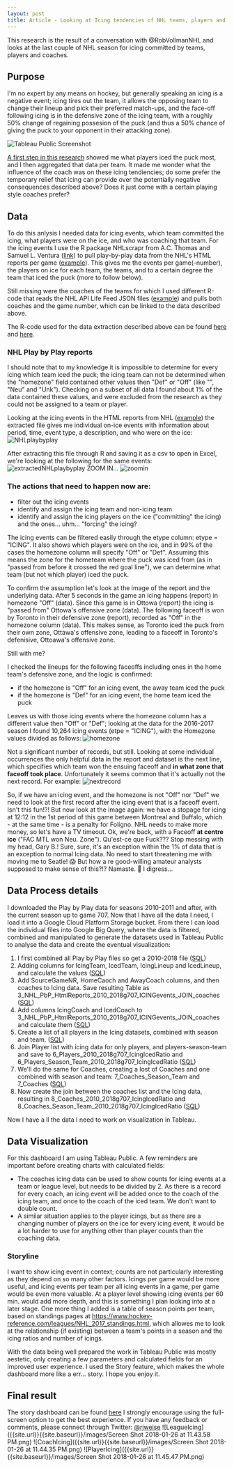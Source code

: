 ```yaml
---
layout: post
title: Article - Looking at Icing tendencies of NHL teams, players and coaches
---
```

This research is the result of a conversation with @RobVollmanNHL and looks at the last couple of NHL season for icing committed by teams, players and coaches.

## Purpose
I'm no expert by any means on hockey, but generally speaking an icing is a negative event; icing tires out the team, it allows the opposing team to change their lineup and pick their preferred match-ups, and the face-off following icing is in the defensive zone of the icing team, with a roughly 50% change of regaining possesion of the puck (and thus a 50% chance of giving the puck to your opponent in their attacking zone).

![Tableau Public Screenshot]({{site.url}}{{site.baseurl}}/images/Screen%20Shot%202018-01-19%20at%208.02.21%20PM.png)

[A first step in this research](https://public.tableau.com/profile/rj7974#!/vizhome/IcingPrototype2/Icingperteamandplayer) showed me what players iced the puck most, and I then aggregated that data per team. It made me wonder what the influence of the coach was on these icing tendiencies; do some prefer the temporary relief that icing can provide over the potentially negative consequences described above? Does it just come with a certain playing style coaches prefer?

## Data
To do this anlysis I needed data for icing events, which team committed the icing, what players were on the ice, and who was coaching that team. For the icing events I use the R package NHLscrapr from A.C. Thomas and Samuel L. Ventura ([link](https://cran.r-project.org/web/packages/nhlscrapr/index.html)) to pull play-by-play data from the NHL's HTML reports per game ([example]( http://www.nhl.com/scores/htmlreports/20172018/PL020043.HTM)). This gives me the events per game(-number), the players on ice for each team, the teams, and to a certain degree the team that iced the puck (more to follow below).

Still missing were the coaches of the teams for which I used different R-code that reads the NHL API Life Feed JSON files ([example](http://statsapi.web.nhl.com/api/v1/game/2017020019/feed/live)) and pulls both coaches and the game number, which can be linked to the data described above.

The R-code used for the data extraction described above can be found [here](https://github.com/rjweise/RESEARCH---NHL-Icing-and-Coaching-tendencies/blob/master/Rcode/R-NHL-Play-By-Play-data) and [here](https://github.com/rjweise/RESEARCH---NHL-Icing-and-Coaching-tendencies/blob/master/Rcode/R-coaching-data).

### NHL Play by Play reports
I should note that to my knowledge it is impossible to determine for every icing which team iced the puck; the icing team can not be determined when the "homezone" field contained other values then "Def" or "Off" (like "", "Neu" and "Unk"). Checking on a subset of all data I found about 1% of the data contained these values, and were excluded from the research as they could not be assigned to a team or player.

Looking at the icing events in the HTML reports from NHL ([example](http://www.nhl.com/scores/htmlreports/20162017/PL020001.HTM)) the extracted file gives me individual on-ice events with information about period, time, event type, a description, and who were on the ice: ![NHLplaybyplay]({{site.url}}{{site.baseurl}}/images/2018-01-19_11-28-13.png "NHL Play by Play report example")

After extracting this file through R and saving it as a csv to open in Excel, we're looking at the following for the same events: ![extractedNHLplaybyplay]({{site.url}}{{site.baseurl}}/images/2018-01-19_11-35-50.png "NHL Play by Play extracted example")
ZOOM IN...
![zoomin]({{site.url}}{{site.baseurl}}/images/2018-01-19_11-41-15.png)

### The actions that need to happen now are:
* filter out the icing events
* identify and assign the icing team and non-icing team
* identify and assign the icing players on the ice ("committing" the icing) and the ones... uhm... "forcing" the icing?

The icing events can be filtered easily through the etype column: etype = "ICING". It also shows which players were on the ice, and in 99% of the cases the homezone column will specify "Off" or "Def". Assuming this means the zone for the hometeam where the puck was iced from (as in "passed from before it crossed the red goal line"), we can determine what team (but not which player) iced the puck.

To confirm the assumption let's look at the image of the report and the underlying data. After 5 seconds in the game an icing happens (report) in homezone "Off" (data). Since this game is in Ottowa (report) the icing is "passed from" Ottowa's offensive zone (data). The following faceoff is won by Toronto in their defensive zone (report), recorded as "Off" in the homezone column (data). This makes sense, as Toronto iced the puck from their own zone, Ottawa's offensive zone, leading to a faceoff in Toronto's defenisive, Ottoawa's offensive zone.

Still with me?

I checked the lineups for the following faceoffs including ones in the home team's defensive zone, and the logic is confirmed:
* if the homezone is "Off" for an icing event, the away team iced the puck
* if the homezone is "Def" for an icing event, the home team iced the puck

Leaves us with those icing events where the homezone column has a different value then "Off" or "Def"; looking at the data for the 2016-2017 season I found 10,264 icing events (etpe = "ICING"), with the Homezone values divided as follows:
![homezone]({{site.url}}{{site.baseurl}}/images/2018-01-19_12-52-22.png)

Not a significant number of records, but still. Looking at some individual occurrences the only helpful data in the report and dataset is the next line, which specifies which team won the ensuing faceoff and **in what zone that faceoff took place**. Unfortunately it seems common that it's actually not the next record. For example:
![nextrecord]({{site.url}}{{site.baseurl}}/images/2018-01-19_13-01-36.png)

So, if we have an icing event, and the homezone is not "Off" nor "Def" we need to look at the first record after the icing event that is a faceoff event. Isn't this fun!?! But now look at the image again: we have a stopage for icing at 12:12 in the 1st period of this game between Montreal and Buffalo, which - at the same time - is a penalty for Foligno. NHL needs to make more money, so let's have a TV timeout. Ok, we're back, with a Faceoff **at centre ice** ("FAC	MTL won Neu. Zone"). Qu'est-ce que Fuck??? Stop messing with my head, Gary B.! Sure, sure, it's an exception within the 1% of data that is an exception to normal Icing data. No need to start threatening me with moving me to Seatle! :scream: But how a re good-willing amateur analysts supposed to make sense of this?!? Namaste. :pray: I digress...

## Data Process details
I downloaded the Play by Play data for seasons 2010-2011 and after, with the current season up to game 707. Now that I have all the data I need, I load it into a Google Cloud Platform Storage bucket. From there I can load the individual files into Google Big Query, where the data is filtered, combined and manipulated to generate the datasets used in Tableau Public to analyse the data and create the eventual visualization:

1. I first combined all Play by Play files so get a 2010-2018 file ([SQL](https://github.com/rjweise/RESEARCH---NHL-Icing-and-Coaching-tendencies/blob/master/bqsql/1_CombiningPbPfilesGBQ))
2. Adding columns for IcingTeam, IcedTeam, IcingLineup and IcedLineup, and calculate the values ([SQL](https://github.com/rjweise/RESEARCH---NHL-Icing-and-Coaching-tendencies/blob/master/bqsql/2_Adding_columns_and_calculate_values))
3. Add SourceGameNR, HomeCaoch and AwayCoach columns, and then coaches to Icing data. Save resulting Table as 3_NHL_PbP_HtmlReports_2010_2018g707_ICINGevents_JOIN_coaches ([SQL](https://github.com/rjweise/RESEARCH---NHL-Icing-and-Coaching-tendencies/blob/master/bqsql/3_AddingCoachingDataToIcingDataGBQ))
4. Add columns IcingCoach and IcedCoach to 3_NHL_PbP_HtmlReports_2010_2018g707_ICINGevents_JOIN_coaches and calculate them ([SQL](https://github.com/rjweise/RESEARCH---NHL-Icing-and-Coaching-tendencies/blob/master/bqsql/3_AddingCoachingDataToIcingDataGBQ))
5. Create a list of all players in the Icing datasets, combined with season and team. ([SQL](https://github.com/rjweise/RESEARCH---NHL-Icing-and-Coaching-tendencies/blob/master/bqsql/5_PlayersSeasonsTeamSQL))
6. Join Player list with icing data for only players, and players-season-team and save to 6_Players_2010_2018g707_IcingIcedRatio and 6_Players_Season_Team_2010_2018g707_IcingIcedRatio ([SQL](https://github.com/rjweise/RESEARCH---NHL-Icing-and-Coaching-tendencies/blob/master/bqsql/6_PlayersNrOfIcingIcedSQL))
7. We'll do the same for Coaches, creating a lost of Coaches and one combined with season and team: 
7_Coaches_Season_Team and 7_Coaches ([SQL](https://github.com/rjweise/RESEARCH---NHL-Icing-and-Coaching-tendencies/blob/master/bqsql/7_CreateCoachesList))
8. Now create the join between the coaches list and the Icing data, resulting in 8_Coaches_2010_2018g707_IcingIcedRatio and 8_Coaches_Season_Team_2010_2018g707_IcingIcedRatio ([SQL](https://github.com/rjweise/RESEARCH---NHL-Icing-and-Coaching-tendencies/blob/master/bqsql/8_CoachesNrOfIcingIcedSQL))

Now I have a ll the data I need to work on visualization in Tableau.

## Data Visualization
For this dashboard I am using Tableau Public. A few reminders are important before creating charts with calculated fields:
* The coaches icing data can be used to show counts for icing events at a team or league level, but needs to be divided by 2. As there is a record for every coach, an icing event will be added once to the coach of the icing team, and once to the coach of the iced team. We don't want to double count.
* A similar situation applies to the player icings, but as there are a changing number of players on the ice for every icing event, it would be a lot harder to use for anything other than player counts than the coaching data.

### Storyline
I want to show icing event in context; counts are not particularly interesting as they depend on so many other factors. Icings per game would be more useful, and icing events per team per all icing events in a game, per game would be even more valuable. At a player level showing icing events per 60 min. would add more depth, and this is something I plan looking into at a later stage.
One more thing I added is a table of season points per team, based on standings pages at https://www.hockey-reference.com/leagues/NHL_2017_standings.html, which allowes me to look at the relationship (if existing) between a team's points in a season and the icing ratios and number of icings.

With the data being well prepared the work in Tableau Public was mostly aestetic, only creating a few parameters and calculated fields for an improved user experience. I used the Story feature, which makes the whole dashboard more like a err... story. I hope you enjoy it.

## Final result
The story dashboard can be found [here](https://public.tableau.com/views/IcinganalysisoftheNHL/IcingNHL?:embed=y&:display_count=yes&publish=yes)
I strongly encourage using the full-screen option to get the best experience. If you have any feedback or comments, please connect through Twitter: [@rjweise](https://twitter.com/rjweise)
![LeagueIcing]({{site.url}}{{site.baseurl}}/images/Screen Shot 2018-01-26 at 11.43.58 PM.png)
![CoachIcing]({{site.url}}{{site.baseurl}}/images/Screen Shot 2018-01-26 at 11.44.35 PM.png)
![PlayerIcing]({{site.url}}{{site.baseurl}}/images/Screen Shot 2018-01-26 at 11.45.47 PM.png)
